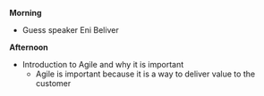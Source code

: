 **Morning**

 - Guess speaker Eni Beliver


**Afternoon**

 - Introduction to Agile and why it is important
    - Agile is important because it is a way to deliver value to the customer




